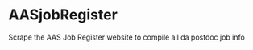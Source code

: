 AASjobRegister
==============

Scrape the AAS Job Register website to compile all da postdoc job info
